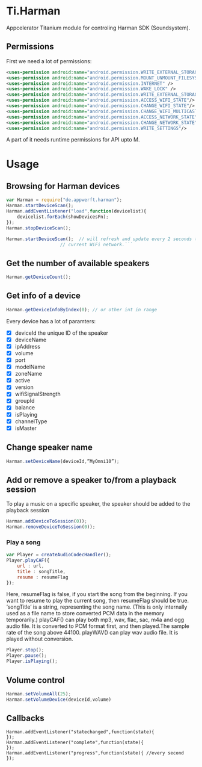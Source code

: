 # Ti.Harman

Appcelerator Titanium module for controling Harman SDK (Soundsystem).

## Permissions

First we need a lot of permissions:

```xml
<uses-permission android:name="android.permission.WRITE_EXTERNAL_STORAGE"/>
<uses-permission android:name="android.permission.MOUNT_UNMOUNT_FILESYSTEMS"/>
<uses-permission android:name="android.permission.INTERNET" />
<uses-permission android:name="android.permission.WAKE_LOCK" />
<uses-permission android:name="android.permission.WRITE_EXTERNAL_STORAGE"/>
<uses-permission android:name="android.permission.ACCESS_WIFI_STATE"/>
<uses-permission android:name="android.permission.CHANGE_WIFI_STATE"/>
<uses-permission android:name="android.permission.CHANGE_WIFI_MULTICAST_STATE"/>
<uses-permission android:name="android.permission.ACCESS_NETWORK_STATE"/>
<uses-permission android:name="android.permission.CHANGE_NETWORK_STATE"/>
<uses-permission android:name="android.permission.WRITE_SETTINGS"/>
```
A part of it needs runtime permissions for API upto M.

# Usage

## Browsing for Harman devices
```javascript
var Harman = require("de.appwerft.harman");
Harman.startDeviceScan();
Harman.addEventListener("load",function(devicelist){
    devicelist.forEach(showDevicesFn);
});
Harman.stopDeviceScan();

Harman.startDeviceScan();  // will refresh and update every 2 seconds the status of the devices in the
                    // current WiFi network.```
```
## Get the number of available speakers
```javascript
Harman.getDeviceCount();
```
## Get info of a device

```javascript
Harman.getDeviceInfoByIndex(0); // or other int in range
```
Every device has a lot of paramters:
- [x] deviceId      the unique ID of the speaker
- [x] deviceName
- [x] ipAddress
- [x] volume
- [x] port
- [x] modelName
- [x] zoneName
- [x] active
- [x] version
- [x] wifiSignalStrength
- [x] groupId
- [x] balance
- [x] isPlaying
- [x] channelType
- [x] isMaster

## Change speaker name
```javascript
Harman.setDeviceName(deviceId,”MyOmni10”);
```
## Add or remove a speaker to/from a playback session
To play a music on a specific speaker, the speaker should be added to the playback session

```javascript
Harman.addDeviceToSession(0));
Harman.removeDeviceToSession(0));
```
### Play a  song 
```javascript
var Player = createAudioCodecHandler();
Player.playCAF({
    url : url,
    title : songTitle,
    resume : resumeFlag
});
```
Here, resumeFlag is false, if you start the song from the beginning. If you want to resume to play the
current song, then resumeFlag should be true. ‘songTitle’ is a string, representing the song name. (This
is only internally used as a file name to store converted PCM data in the memory temporarily.)
playCAF() can play both mp3, wav, flac, sac, m4a and ogg audio file. It is converted to PCM format
first, and then played.The sample rate of the song above 44100.
playWAV() can play wav audio file. It is played without conversion.

```javascript
Player.stop();
Player.pause();
Player.isPlaying();
```
## Volume control
```javascript
Harman.setVolumeAll(25);
Harman.setVolumeDevice(deviceId,volume)
```

## Callbacks
```javascriptt
Harman.addEventListener("statechanged",function(state){
});
Harman.addEventListener("complete",function(state){
});
Harman.addEventListener("progress",function(state){ //every second
});

```


```
